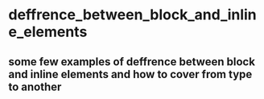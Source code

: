 # deffrence_between_block_and_inline_elements
## some few examples of deffrence between block and inline elements and how to cover from type to another

